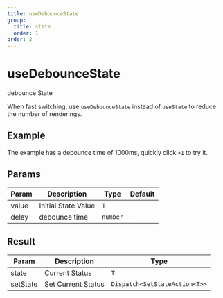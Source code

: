 ```yaml
---
title: useDebounceState
group:
  title: state
  order: 1
order: 2
---
```


# useDebounceState

debounce State

When fast switching, use `useDebounceState` instead of `useState` to reduce the number of renderings.

## Example

The example has a debounce time of 1000ms, quickly click `+1` to try it.
<code src="./demo"></code>

## Params

| Param | Description         | Type     | Default |
| ----- | ------------------- | -------- | ------- |
| value | Initial State Value | `T`      | `-`     |
| delay | debounce time       | `number` | `-`     |

## Result

| Param    | Description        | Type                          |
| -------- | ------------------ | ----------------------------- |
| state    | Current Status     | `T`                           |
| setState | Set Current Status | `Dispatch<SetStateAction<T>>` |
